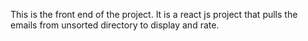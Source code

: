 This is the front end of the project. It is a react js project that pulls the emails from unsorted directory to display and rate.

